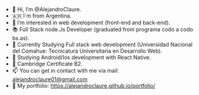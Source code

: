 - 👋 Hi, I’m @AlejandroClaure. 
- 🇦🇷  I´m from Argentina.
- 👀 I’m interested in web development (front-end and back-end).
- 📚 Full Stack node.Js Developer (graduated from programa codo a codo bs.as).
- 🌱 Currently Studying Full stack web development (Universidad Nacional del Comahue: Tecnicatura Universitaria en Desarrollo Web).
- 📱  Studying Android/Ios development with React Native.
- 💞️ Cambridge Certificate B2.
- 📫 You can get in contact with me vía mail: alejandroclaure01@gmail.com
- 💼 My portfolio: https://alejandroclaure.github.io/portfolio/

<!---
AlejandroClaure/AlejandroClaure is a ✨ special ✨ repository because its `README.md` (this file) appears on your GitHub profile.
You can click the Preview link to take a look at your changes.
--->
